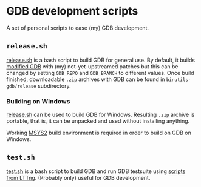 # GDB development scripts

A set of personal scripts to ease (my) GDB development.

## `release.sh`

[release.sh][1] is a bash script to build GDB for general use. By default,
it builds [modified GDB][2] with (my) not-yet-upstreamed patches but this
can be changed by setting `GDB_REPO` and `GDB_BRANCH` to different values.
Once build finished, downloadable `.zip` archives with GDB can be found
in `binutils-gdb/release` subdirectory.

### Building on Windows

[release.sh][1] can be used to build GDB for Windows. Resulting `.zip` archive
is portable, that is, it can be unpacked and used without installing anything.

Working [MSYS2][4] build environment is required in order to build on GDB
on Windows.

## `test.sh`

[test.sh][1] is a bash script to build GDB and run GDB testsuite using [scripts
from LTTng][5]. (Probably only) useful for GDB development.


[1]: https://github.com/janvrany/binutils-gdb-devscripts/blob/master/release.sh
[2]: https://github.com/janvrany/binutils-gdb.git
[3]: https://github.com/janvrany/binutils-gdb-devscripts/blob/master/test.sh
[4]: https://www.msys2.org/
[5]: https://github.com/lttng/lttng-ci